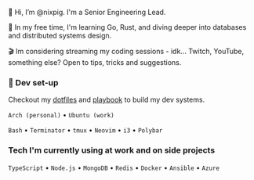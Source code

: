 👋 Hi, I’m @nixpig. I'm a Senior Engineering Lead. 

🌱 In my free time, I'm learning Go, Rust, and diving deeper into databases and distributed systems design.

🎬 Im considering streaming my coding sessions - idk... Twitch, YouTube, something else? Open to tips, tricks and suggestions.

### 🐧 Dev set-up

Checkout my [dotfiles](https://github.com/nixpig/dotfiles) and [playbook](https://github.com/nixpig/playbook) to build my dev systems.

`Arch (personal)` • `Ubuntu (work)`

`Bash` • `Terminator` • `tmux` • `Neovim` • `i3` • `Polybar`

### Tech I'm currently using at work and on side projects

`TypeScript` • `Node.js` • `MongoDB` • `Redis` • `Docker` • `Ansible` • `Azure`

<!---
nixpig/nixpig is a ✨ special ✨ repository because its `README.md` (this file) appears on your GitHub profile.
You can click the Preview link to take a look at your changes.
--->
